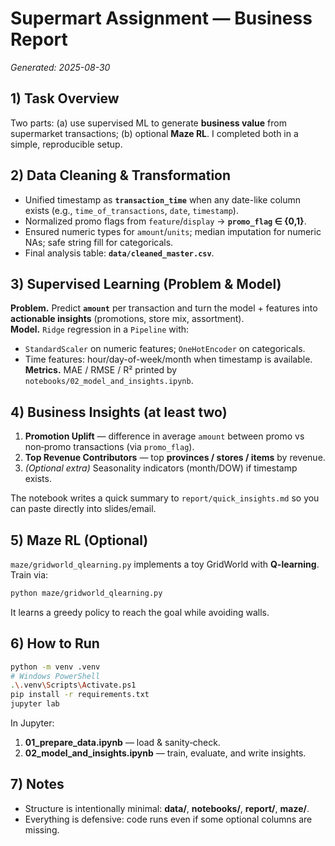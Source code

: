 # Supermart Assignment — Business Report
_Generated: 2025-08-30_

## 1) Task Overview
Two parts: (a) use supervised ML to generate **business value** from supermarket transactions; (b) optional **Maze RL**. I completed both in a simple, reproducible setup.

## 2) Data Cleaning & Transformation
- Unified timestamp as **`transaction_time`** when any date-like column exists (e.g., `time_of_transactions`, `date`, `timestamp`).  
- Normalized promo flags from `feature`/`display` → **`promo_flag` ∈ {0,1}**.  
- Ensured numeric types for `amount`/`units`; median imputation for numeric NAs; safe string fill for categoricals.  
- Final analysis table: **`data/cleaned_master.csv`**.

## 3) Supervised Learning (Problem & Model)
**Problem.** Predict **`amount`** per transaction and turn the model + features into **actionable insights** (promotions, store mix, assortment).  
**Model.** `Ridge` regression in a `Pipeline` with:  
- `StandardScaler` on numeric features; `OneHotEncoder` on categoricals.  
- Time features: hour/day-of-week/month when timestamp is available.  
**Metrics.** MAE / RMSE / R² printed by `notebooks/02_model_and_insights.ipynb`.

## 4) Business Insights (at least two)
1. **Promotion Uplift** — difference in average `amount` between promo vs non‑promo transactions (via `promo_flag`).  
2. **Top Revenue Contributors** — top **provinces / stores / items** by revenue.  
3. *(Optional extra)* Seasonality indicators (month/DOW) if timestamp exists.

The notebook writes a quick summary to `report/quick_insights.md` so you can paste directly into slides/email.

## 5) Maze RL (Optional)
`maze/gridworld_qlearning.py` implements a toy GridWorld with **Q-learning**. Train via:
```bash
python maze/gridworld_qlearning.py
```
It learns a greedy policy to reach the goal while avoiding walls.

## 6) How to Run
```bash
python -m venv .venv
# Windows PowerShell
.\.venv\Scripts\Activate.ps1
pip install -r requirements.txt
jupyter lab
```
In Jupyter:
1. **01_prepare_data.ipynb** — load & sanity‑check.  
2. **02_model_and_insights.ipynb** — train, evaluate, and write insights.

## 7) Notes
- Structure is intentionally minimal: **data/**, **notebooks/**, **report/**, **maze/**.  
- Everything is defensive: code runs even if some optional columns are missing.
